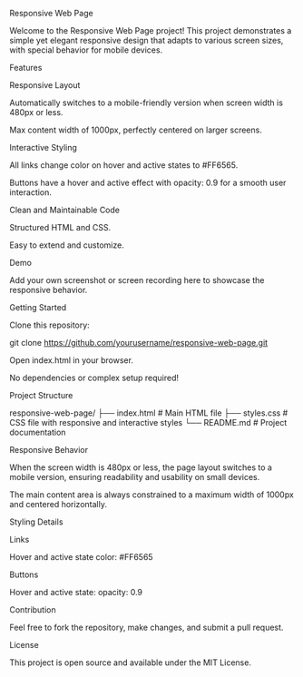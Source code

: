Responsive Web Page

Welcome to the Responsive Web Page project! This project demonstrates a simple yet elegant responsive design that adapts to various screen sizes, with special behavior for mobile devices.

Features

Responsive Layout

Automatically switches to a mobile-friendly version when screen width is 480px or less.

Max content width of 1000px, perfectly centered on larger screens.

Interactive Styling

All links change color on hover and active states to #FF6565.

Buttons have a hover and active effect with opacity: 0.9 for a smooth user interaction.

Clean and Maintainable Code

Structured HTML and CSS.

Easy to extend and customize.

Demo

Add your own screenshot or screen recording here to showcase the responsive behavior.

Getting Started

Clone this repository:

git clone https://github.com/yourusername/responsive-web-page.git

Open index.html in your browser.

No dependencies or complex setup required!

Project Structure

responsive-web-page/
├── index.html # Main HTML file
├── styles.css # CSS file with responsive and interactive styles
└── README.md # Project documentation

Responsive Behavior

When the screen width is 480px or less, the page layout switches to a mobile version, ensuring readability and usability on small devices.

The main content area is always constrained to a maximum width of 1000px and centered horizontally.

Styling Details

Links

Hover and active state color: #FF6565

Buttons

Hover and active state: opacity: 0.9

Contribution

Feel free to fork the repository, make changes, and submit a pull request.

License

This project is open source and available under the MIT License.
